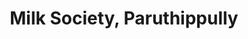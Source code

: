 ---
title: "Milk Society, Paruthippully"
url: /paruthippully/milk-society-paruthippully/
shop: Milch
---
